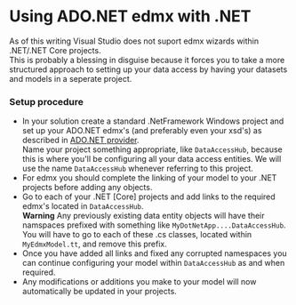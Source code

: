 # Using ADO.NET edmx with .NET

As of this writing Visual Studio does not suport edmx wizards within .NET/.NET Core projects.<br>This is probably a blessing in disguise because it forces you to take a more structured approach to setting up your data access by having your datasets and models in a seperate project.

### Setup procedure

* In your solution create a standard .NetFramework Windows project and set up your ADO.NET edmx's (and preferably even your xsd's) as described in [ADO.NET provider](ado-net.md).</br>
Name your project something appropriate, like `DataAccessHub`, because this is where you'll be configuring all your data access entities. We will use the name `DataAccessHub` whenever referring to this project.
* For edmx you should complete the linking of your model to your .NET projects before adding any objects.
* Go to each of your .NET \[Core\] projects and add links to the required edmx's located in `DataAccessHub`.</br>
__Warning__ Any previously existing data entity objects will have their namspaces prefixed with something like `MyDotNetApp....DataAccessHub`. You will have to go to each of these .cs classes, located within `MyEdmxModel.tt`, and remove this prefix.
* Once you have added all links and fixed any corrupted namespaces you can continue configuring your model within `DataAccessHub` as and when required.
* Any modifications or additions you make to your model will now automatically be updated in your projects.
